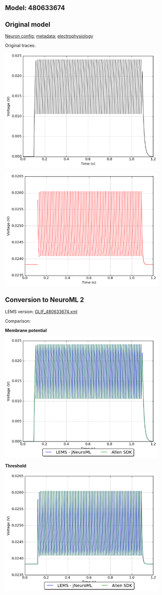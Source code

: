 
## Model: 480633674

## Original model

[Neuron config](neuron_config.json); [metadata](model_metadata.json); [electrophysiology](ephys_sweeps.json)

Original traces:

![Original](MembranePotential_120pA.png)

![Threshold](Threshold_120pA.png)

## Conversion to NeuroML 2

LEMS version: [GLIF_480633674.xml](GLIF_480633674.xml)

Comparison:

**Membrane potential**

![Comparison](Comparison_120pA.png)

**Threshold**

![Comparison](Comparison_Threshold_120pA.png)